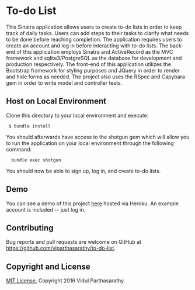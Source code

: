 # To-do List
  This Sinatra application allows users to create to-do lists in order to keep track of daily tasks. Users can add steps to their tasks to clarify what needs to be done before reaching completion. The application requires users to create an account and log in before interacting with to-do lists. The back-end of this application employs Sinatra and ActiveRecord as the MVC framework and sqlite3/PostgreSQL as the database for development and production respectively. The front-end of this application utilizes the Bootstrap framework for styling purposes and JQuery in order to render and hide forms as needed. The project also uses the RSpec and Capybara gem in order to write model and controller tests.

## Host on Local Environment
Clone this directory to your local environment and execute:
```
 $ bundle install
```

You should afterwards have access to the shotgun gem which will allow you to run the application on your local environment through the following command:

```
  bundle exec shotgun
```

You should now be able to sign up, log in, and create to-do lists.

## Demo

You can see a demo of this project [here](https://to-do-list-creator.herokuapp.com/) hosted via Heroku. An example account is included -- just log in.

## Contributing

Bug reports and pull requests are welcome on GitHub at https://github.com/viparthasarathy/to-do-list.

## Copyright and License

[MIT License.](https://github.com/viparthasarathy/to-do-list/blob/master/LICENSE.md) Copyright 2016 Vidul Parthasarathy.
